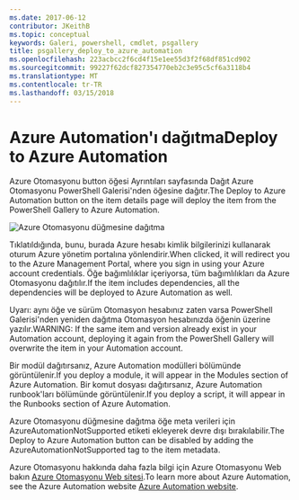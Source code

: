```yaml
---
ms.date: 2017-06-12
contributor: JKeithB
ms.topic: conceptual
keywords: Galeri, powershell, cmdlet, psgallery
title: psgallery_deploy_to_azure_automation
ms.openlocfilehash: 223acbcc2f6cd4f15e1ee55d3f2f68df851cd902
ms.sourcegitcommit: 99227f62dcf827354770eb2c3e95c5cf6a3118b4
ms.translationtype: MT
ms.contentlocale: tr-TR
ms.lasthandoff: 03/15/2018
---
```

<a name="deploy-to-azure-automation"></a><span data-ttu-id="eb060-103">Azure Automation'ı dağıtma</span><span class="sxs-lookup"><span data-stu-id="eb060-103">Deploy to Azure Automation</span></span>
===========================

<span data-ttu-id="eb060-104">Azure Otomasyonu button öğesi Ayrıntıları sayfasında Dağıt Azure Otomasyonu PowerShell Galerisi'nden öğesine dağıtır.</span><span class="sxs-lookup"><span data-stu-id="eb060-104">The Deploy to Azure Automation button on the item details page will deploy the item from the PowerShell Gallery to Azure Automation.</span></span>

![Azure Otomasyonu düğmesine dağıtma](Images/DeployToAzureAutomationButton.png)

<span data-ttu-id="eb060-106">Tıklatıldığında, bunu, burada Azure hesabı kimlik bilgilerinizi kullanarak oturum Azure yönetim portalına yönlendirir.</span><span class="sxs-lookup"><span data-stu-id="eb060-106">When clicked, it will redirect you to the Azure Management Portal, where you sign in using your Azure account credentials.</span></span>
<span data-ttu-id="eb060-107">Öğe bağımlılıklar içeriyorsa, tüm bağımlılıkları da Azure Otomasyonu dağıtılır.</span><span class="sxs-lookup"><span data-stu-id="eb060-107">If the item includes dependencies, all the dependencies will be deployed to Azure Automation as well.</span></span>

<span data-ttu-id="eb060-108">Uyarı: aynı öğe ve sürüm Otomasyon hesabınız zaten varsa PowerShell Galerisi'nden yeniden dağıtma Otomasyon hesabınızda öğenin üzerine yazılır.</span><span class="sxs-lookup"><span data-stu-id="eb060-108">WARNING:  If the same item and version already exist in your Automation account, deploying it again from the PowerShell Gallery will overwrite the item in your Automation account.</span></span>

<span data-ttu-id="eb060-109">Bir modül dağıtırsanız, Azure Automation modülleri bölümünde görüntülenir.</span><span class="sxs-lookup"><span data-stu-id="eb060-109">If you deploy a module, it will appear in the Modules section of Azure Automation.</span></span>  <span data-ttu-id="eb060-110">Bir komut dosyası dağıtırsanız, Azure Automation runbook'ları bölümünde görüntülenir.</span><span class="sxs-lookup"><span data-stu-id="eb060-110">If you deploy a script, it will appear in the Runbooks section of Azure Automation.</span></span>

<span data-ttu-id="eb060-111">Azure Otomasyonu düğmesine dağıtma öğe meta verileri için AzureAutomationNotSupported etiketi ekleyerek devre dışı bırakılabilir.</span><span class="sxs-lookup"><span data-stu-id="eb060-111">The Deploy to Azure Automation button can be disabled by adding the AzureAutomationNotSupported tag to the item metadata.</span></span>

<span data-ttu-id="eb060-112">Azure Otomasyonu hakkında daha fazla bilgi için Azure Otomasyonu Web bakın [Azure Otomasyonu Web sitesi](http://azure.microsoft.com/services/automation/).</span><span class="sxs-lookup"><span data-stu-id="eb060-112">To learn more about Azure Automation, see the Azure Automation website [Azure Automation website](http://azure.microsoft.com/services/automation/).</span></span>

